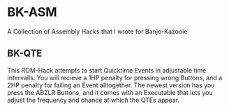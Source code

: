# BK-ASM
A Collection of Assembly Hacks that I wrote for Banjo-Kazooie

## BK-QTE
This ROM-Hack attempts to start Quicktime Events in adjustable time intervalls. You will recieve a 1HP penalty for pressing wrong Buttons, and a 2HP penalty for failing an Event alltogether. The newest version has you press the ABZLR Buttons, and it comes with an Executable that lets you adjust the frequency and chance at which the QTEs appear.
